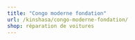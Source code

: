 ```yaml
---
title: "Congo moderne fondation"
url: /kinshasa/congo-moderne-fondation/
shop: réparation de voitures
---
```

